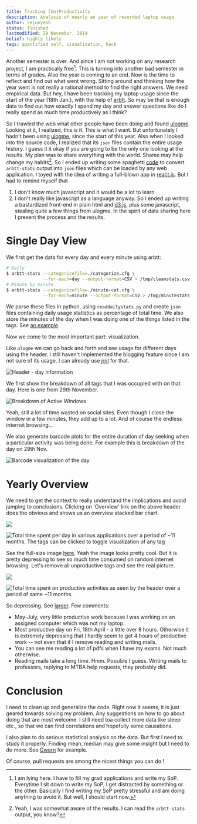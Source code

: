 ```yaml
---
title: Tracking (Un)Productivity
description: Analysis of nearly an year of recorded laptop usage
author: rejuvyesh
status: finished
lastmodified: 29 November, 2014
belief: highly likely
tags: quantified self, visualization, hack
---
```


Another semester is over. And since I am not working on any research project, I am practically free[^lying]. This is turning into another bad semester in terms of grades. Also the year is coming to an end. Now is the time to reflect and find out what went wrong. Sitting around and thinking how the year went is not really a rational method to find the right answers. We need empirical data. But hey, I have been tracking my laptop usage since the start of the year (18th Jan.), with the help of [arbtt](http://arbtt.nomeata.de/). So may be that is enough data to find out how exactly I spend my day and answer questions like do I really spend as much time productively as I think?

So I trawled the web what other people have been doing and found [ulogme](http://cs.stanford.edu/people/karpathy/ulogme/). Looking at it, I realized, this is it. This is what I want. But unfortunately I hadn't been using [ulogme](http://cs.stanford.edu/people/karpathy/ulogme/), since the start of this year. Also when I looked into the source code, I realized that its `json` files contain the entire usage history. I guess it it okay if you are going to be the only one looking at the results. My plan was to share everything with the world. Shame may help change my habits[^shame]. So I ended up writing some spaghetti [code](https://github.com/rejuvyesh/dailystats/blob/master/readdailystats.py) to convert `arbtt-stats` output into `json` files which can be loaded by any web application. I toyed with the idea of writing a full-blown app in [react.js](http://facebook.github.io/react/). But I had to remind myself that

1. I don't know much javascript and it would be a lot to learn
2. I don't really like javascript as a language anyway. So I ended up writing a bastardized front-end in plain html and [d3.js](http://d3js.org/), plus some javascript, stealing quite a few things from ulogme. In the spirit of data sharing here I present the process and the results.

# Single Day View

We first get the data for every day and every minute using arbtt:

```sh
# Daily
$ arbtt-stats --categorizefile=./categorize.cfg \
              --for-each=day --output-format=CSV > /tmp/cleanstats.csv
# Minute by minute
$ arbtt-stats --categorizefile=./minute-cat.cfg \
              --for-each=minute --output-format=CSV > /tmp/minutestats.csv
```

We parse these files in python, using `readdailystats.py` and create `json` files containing daily usage statistics as percentage of total time. We also store the minutes of the day when I was doing one of the things listed in the tags. See [an example](http://rejuvyesh.com/dailystats/data/daily-2014-11-29.json).

Now we come to the most important part: visualization.

Like `ulogme` we can go back and forth and see usage for different days using the header. I still haven't implemented the blogging feature since I am not sure of its usage. I can already use [jrnl](http://maebert.github.io/jrnl/) for that.

![Header - day information ](/images/daily-stats-header.png ) 

We first show the breakdown of all tags that I was occupied with on that day. Here is one from 29th November.

![Breakdown of Active Windows](/images/pie-chart-29-Nov.png ) 

Yeah, still a lot of time wasted on social sites. Even though I close the window in a few minutes, they add up to a lot. And of course the endless internet browsing...

We also generate barcode plots for the entire duration of day seeking when a particular activity was being done. For example this is breakdown of the day on 29th Nov.

![Barcode visualization of the day](/images/barcode-Nov29.png ) 

# Yearly Overview

We need to get the context to really understand the implications and avoid jumping to conclusions. Clicking on 'Overview' link on the above header does the obvious and shows us an overview stacked bar chart.

![](/images/tags-year-review.png ) 

![Total time spent per day in various applications over a period of ~11 months. The tags can be clicked to toggle visualization of any tag](/images/year-review.svg )

See the full-size image [here](/images/year-review.png). Yeah the image looks pretty cool. But it is pretty depressing to see so much time consumed on random internet browsing. Let's remove all unproductive tags and see the real picture.

![](/images/yearly-productive-tags.png ) 

![Total time spent on productive activities as seen by the header over a period of same ~11 months.](/images/yearly-productive-overview.svg )

So depressing. See [larger](/images/yearly-productive-overview.png). Few comments:

- May-July, very little productive work because I was working on an assigned computer which was not my laptop.
- Most productive day on Fri, 18th April - a little over 8 hours. Otherwise it is extremely depressing that I hardly seem to get 4 hours of productive work -- not even that if I remove reading and writing mails.
- You can see me reading a lot of pdfs when I have my exams. Not much otherwise.
- Reading mails take a long time. Hmm. Possible I guess. Writing mails to professors, replying to MTBA help requests, they probably did.


# Conclusion

I need to clean up and generalize the code. Right now it seems, it is just geared towards solving my problem. Any suggestions on how to go about doing that are most welcome. I still need toa collect more data like sleep etc., so that we can find correlations and hopefully some causations.

I also plan to do serious statistical analysis on the data. But first I need to study it properly. Finding mean, median may give some insight but I need to do more. See [Gwern](http://www.gwern.net/Google%20shutdowns) for example.

Of course, pull requests are among the nicest things you can do <span data-icon="&#xe004;" aria-hidden="true" style="color:#005580"></span>!


[^lying]: I am lying here. I have to fill my grad applications and write my SoP. Everytime I sit down to write my SoP, I get distracted by something or the other. Basically I find writing my SoP pretty stressful and am doing anything to avoid it. But well, I should start now.

[^shame]: Yeah, I was somewhat aware of the results. I can read the `arbtt-stats` output, you know?





